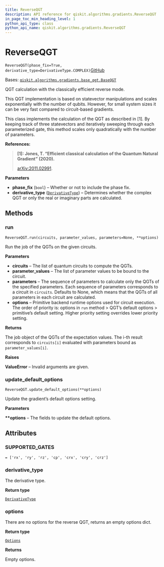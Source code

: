 ```yaml
---
title: ReverseQGT
description: API reference for qiskit.algorithms.gradients.ReverseQGT
in_page_toc_min_heading_level: 1
python_api_type: class
python_api_name: qiskit.algorithms.gradients.ReverseQGT
---
```


# ReverseQGT

<span id="qiskit.algorithms.gradients.ReverseQGT" />

`ReverseQGT(phase_fix=True, derivative_type=DerivativeType.COMPLEX)`[GitHub](https://github.com/qiskit/qiskit/tree/stable/0.40/qiskit/algorithms/gradients/reverse_gradient/reverse_qgt.py "view source code")

Bases: [`qiskit.algorithms.gradients.base_qgt.BaseQGT`](qiskit.algorithms.gradients.BaseQGT "qiskit.algorithms.gradients.base_qgt.BaseQGT")

QGT calculation with the classically efficient reverse mode.

<Admonition title="Note" type="note">
  This QGT implementation is based on statevector manipulations and scales exponentially with the number of qubits. However, for small system sizes it can be very fast compared to circuit-based gradients.
</Admonition>

This class implements the calculation of the QGT as described in \[1]. By keeping track of three statevectors and iteratively sweeping through each parameterized gate, this method scales only quadratically with the number of parameters.

**References:**

> **\[1]: Jones, T. “Efficient classical calculation of the Quantum Natural Gradient” (2020).**
>
> [arXiv:2011.02991](https://arxiv.org/abs/2011.02991).

**Parameters**

*   **phase\_fix** (`bool`) – Whether or not to include the phase fix.
*   **derivative\_type** ([`DerivativeType`](qiskit.algorithms.gradients.DerivativeType "qiskit.algorithms.gradients.utils.DerivativeType")) – Determines whether the complex QGT or only the real or imaginary parts are calculated.

## Methods

### run

<span id="qiskit.algorithms.gradients.ReverseQGT.run" />

`ReverseQGT.run(circuits, parameter_values, parameters=None, **options)`

Run the job of the QGTs on the given circuits.

**Parameters**

*   **circuits** – The list of quantum circuits to compute the QGTs.
*   **parameter\_values** – The list of parameter values to be bound to the circuit.
*   **parameters** – The sequence of parameters to calculate only the QGTs of the specified parameters. Each sequence of parameters corresponds to a circuit in `circuits`. Defaults to None, which means that the QGTs of all parameters in each circuit are calculated.
*   **options** – Primitive backend runtime options used for circuit execution. The order of priority is: options in `run` method > QGT’s default options > primitive’s default setting. Higher priority setting overrides lower priority setting.

**Returns**

The job object of the QGTs of the expectation values. The i-th result corresponds to `circuits[i]` evaluated with parameters bound as `parameter_values[i]`.

**Raises**

**ValueError** – Invalid arguments are given.

### update\_default\_options

<span id="qiskit.algorithms.gradients.ReverseQGT.update_default_options" />

`ReverseQGT.update_default_options(**options)`

Update the gradient’s default options setting.

**Parameters**

**\*\*options** – The fields to update the default options.

## Attributes

<span id="qiskit.algorithms.gradients.ReverseQGT.SUPPORTED_GATES" />

### SUPPORTED\_GATES

`= ['rx', 'ry', 'rz', 'cp', 'crx', 'cry', 'crz']`

<span id="qiskit.algorithms.gradients.ReverseQGT.derivative_type" />

### derivative\_type

The derivative type.

**Return type**

[`DerivativeType`](qiskit.algorithms.gradients.DerivativeType "qiskit.algorithms.gradients.utils.DerivativeType")

<span id="qiskit.algorithms.gradients.ReverseQGT.options" />

### options

There are no options for the reverse QGT, returns an empty options dict.

**Return type**

[`Options`](qiskit.providers.Options "qiskit.providers.options.Options")

**Returns**

Empty options.

